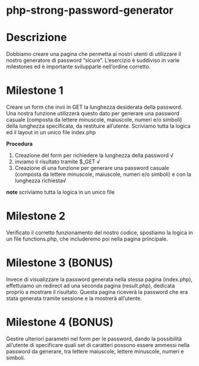 # php-strong-password-generator

# Descrizione
Dobbiamo creare una pagina che permetta ai nostri utenti di utilizzare il nostro generatore di password “sicure”.
L’esercizio è suddiviso in varie milestones ed è importante svilupparle nell’ordine corretto.

# Milestone 1
Creare un form che invii in GET la lunghezza desiderata della password. Una nostra funzione utilizzerà questo dato per generare una password casuale (composta da lettere minuscole, maiuscole, numeri e/o simboli) della lunghezza specificata, da restituire all’utente.
Scriviamo tutta la logica ed il layout in un unico file index.php

__Procedura__
1. Creazione del form per richiedere la lunghezza della password √
2. inviamo il risultato tramite $_GET √
3. Creazione di una funzione per generare una password casuale (composta da lettere minuscole, maiuscole, numeri e/o simboli) e con la lunghezza richiesta√

__note__
scriviamo tutta la logica in un unico file


# Milestone 2
Verificato il corretto funzionamento del nostro codice, spostiamo la logica in un file functions.php, che includeremo poi nella pagina principale.


# Milestone 3 (BONUS)
Invece di visualizzare la password generata nella stessa pagina (index.php), effettuiamo un redirect ad una seconda pagina (result.php), dedicata proprio a mostrare il risultato. Questa pagina riceverà la password che era stata generata tramite sessione e la mostrerà all’utente.


# Milestone 4 (BONUS)
Gestire ulteriori parametri nel form per le password, dando la possibilità all’utente di specificare quali set di caratteri possono essere ammessi nella password da generare, tra lettere maiuscole, lettere minuscole, numeri e simboli.